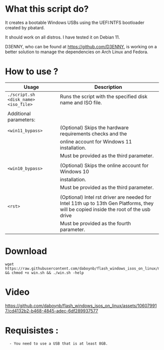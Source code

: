 # What this script do?
It creates a bootable Windows USBs using the UEFI:NTFS bootloader created by pbatard.

It should work on all distros. I have tested it on Debian 11. 

D3ENNY, who can be found at https://github.com/D3ENNY, is working on a better solution to manage the dependencies on Arch Linux and Fedora.

# How to use ?

| Usage                                | Description                                                |
|--------------------------------------|------------------------------------------------------------|
| `./script.sh <disk_name> <iso_file>` | Runs the script with the specified disk name and ISO file. |
|                                      |                                                            |
| Additional parameters:               |                                                            |
| `<win11_bypass>`                     | (Optional) Skips the hardware requirements checks and the  |
|                                      | online account for Windows 11 installation.                |
|                                      | Must be provided as the third parameter.                    |
|                                      |                                                            |
| `<win10_bypass>`                     | (Optional) Skips the online account for Windows 10         |
|                                      | installation.                                              |
|                                      | Must be provided as the third parameter.                    |
|                                      |                                                            |
| `<rst>`                              | (Optional) Intel rst driver are needed for Intel 11th up to 13th Gen Platforms, they will be copied inside the root of the usb drive                                                |
|                                      | Must be provided as the fourth parameter.                   |

# Download 
           
    wget https://raw.githubusercontent.com/daboynb/flash_windows_isos_on_linux/main/win.sh && chmod +x win.sh && ./win.sh -help
# Video

https://github.com/daboynb/flash_windows_isos_on_linux/assets/106079917/cd4132b2-b468-4845-adec-6df289937577

# Requisistes :

      - You need to use a USB that is at least 8GB.
